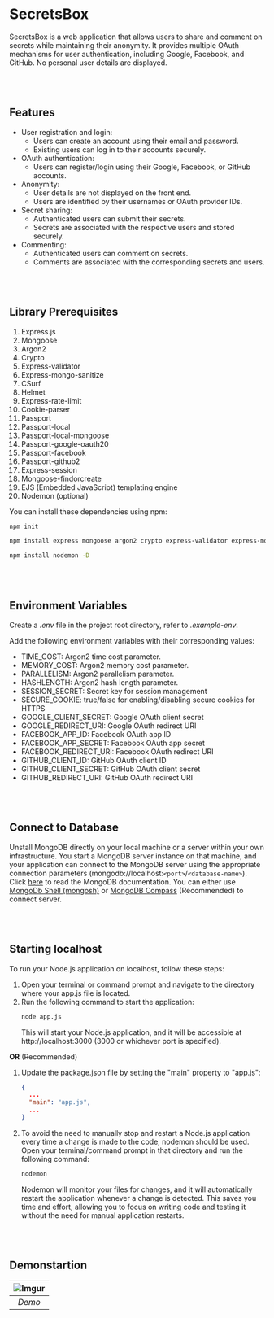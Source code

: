 # SecretsBox
SecretsBox is a web application that allows users to share and comment on secrets while maintaining their anonymity. It provides multiple OAuth mechanisms for user authentication, including Google, Facebook, and GitHub. No personal user details are displayed.

<br/><br/>

## Features
- User registration and login:
    - Users can create an account using their email and password.
    - Existing users can log in to their accounts securely.
- OAuth authentication:
    - Users can register/login using their Google, Facebook, or GitHub accounts.
- Anonymity:
    - User details are not displayed on the front end.
    - Users are identified by their usernames or OAuth provider IDs.
- Secret sharing:
    - Authenticated users can submit their secrets.
    - Secrets are associated with the respective users and stored securely.
- Commenting:
    - Authenticated users can comment on secrets.
    - Comments are associated with the corresponding secrets and users.

<br/><br/>

## Library Prerequisites
1. Express.js
2. Mongoose
3. Argon2
4. Crypto
5. Express-validator
6. Express-mongo-sanitize
7. CSurf
8. Helmet
9. Express-rate-limit
10. Cookie-parser
11. Passport
12. Passport-local
13. Passport-local-mongoose
14. Passport-google-oauth20
15. Passport-facebook
16. Passport-github2
17. Express-session
18. Mongoose-findorcreate
19. EJS (Embedded JavaScript) templating engine
20. Nodemon (optional)

You can install these dependencies using npm:
```bash
npm init

npm install express mongoose argon2 crypto express-validator express-mongo-sanitize csurf helmet express-rate-limit cookie-parser passport passport-local passport-google-oauth20 passport-facebook passport-github2 express-session mongoose-findorcreate passport-local-mongoose dotenv ejs

npm install nodemon -D
```

<br/><br/>

## Environment Variables
Create a *.env* file in the project root directory, refer to *.example-env*.

Add the following environment variables with their corresponding values:
- TIME_COST: Argon2 time cost parameter.
- MEMORY_COST: Argon2 memory cost parameter.
- PARALLELISM: Argon2 parallelism parameter.
- HASHLENGTH: Argon2 hash length parameter.
- SESSION_SECRET: Secret key for session management
- SECURE_COOKIE: true/false for enabling/disabling secure cookies for HTTPS
- GOOGLE_CLIENT_SECRET: Google OAuth client secret
- GOOGLE_REDIRECT_URI: Google OAuth redirect URI
- FACEBOOK_APP_ID: Facebook OAuth app ID
- FACEBOOK_APP_SECRET: Facebook OAuth app secret
- FACEBOOK_REDIRECT_URI: Facebook OAuth redirect URI
- GITHUB_CLIENT_ID: GitHub OAuth client ID
- GITHUB_CLIENT_SECRET: GitHub OAuth client secret
- GITHUB_REDIRECT_URI: GitHub OAuth redirect URI

<br/><br/>

## Connect to Database
Unstall MongoDB directly on your local machine or a server within your own infrastructure. You start a MongoDB server instance on that machine, and your application can connect to the MongoDB server using the appropriate connection parameters (mongodb://localhost:`<port>`/`<database-name>`). Click [here](https://www.mongodb.com/docs/manual/) to read the MongoDB documentation. You can either use [MongoDb Shell (mongosh)](https://www.mongodb.com/docs/mongodb-shell/) or [MongoDB Compass](https://www.mongodb.com/docs/compass/current/) (Recommended) to connect server.

<br/><br/>

## Starting localhost
To run your Node.js application on localhost, follow these steps:
1. Open your terminal or command prompt and navigate to the directory where your app.js file is located.
2. Run the following command to start the application:
    ```bash
    node app.js
    ```
    This will start your Node.js application, and it will be accessible at http://localhost:3000 (3000 or whichever port is specified).

**OR** (Recommended)

1. Update the package.json file by setting the "main" property to "app.js":
    ```json
    {
      ...
      "main": "app.js",
      ...
    }
    ```

2. To avoid the need to manually stop and restart a Node.js application every time a change is made to the code, nodemon should be used. Open your terminal/command prompt in that directory and run the following command:
    ```bash
    nodemon
    ```
    Nodemon will monitor your files for changes, and it will automatically restart the application whenever a change is detected. This saves you time and effort, allowing you to focus on writing code and testing it without the need for manual application restarts.

<br/><br/>

## Demonstartion
| ![Imgur](https://i.imgur.com/AmvjqX9.gif) |
|:--:|
| <i>Demo</i> |